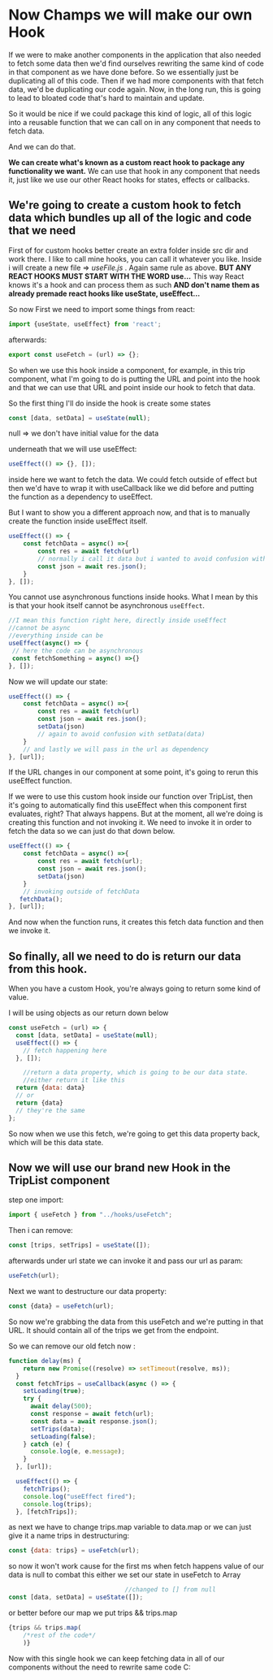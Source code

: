 # Now Champs we will make our own Hook

If we were to make another components in the application that also needed to fetch some data then we'd find ourselves rewriting the same kind of code in that component as we have done before. So we essentially just be duplicating all of this code. Then if we had more components with that fetch data, we'd be duplicating our code again. Now, in the long run, this is going to lead to bloated code that's hard to maintain and update.

So it would be nice if we could package this kind of logic, all of this logic into a reusable function that we can call on in any component that needs to fetch data.

And we can do that.

**We can create what's known as a custom react hook to package any functionality we want.**
We can use that hook in any component that needs it, just like we use our other React hooks for states, effects or callbacks.

## We're going to create a custom hook to fetch data which bundles up all of the logic and code that we need

First of for custom hooks better create an extra folder inside src dir and work there.
I like to call mine hooks, you can call it whatever you like.
Inside i will create a new file => _useFile.js_ . Again same rule as above. **BUT ANY REACT HOOKS MUST START WITH THE WORD use...** This way React knows it's a hook and can process them as such **AND don't name them as already premade react hooks like useState, useEffect...**

So now First we need to import some things from react:

```jsx
import {useState, useEffect} from 'react';
```

afterwards:
```jsx
export const useFetch = (url) => {};


```

So when we use this hook inside a component, for example, in this trip component, what I'm going to do is putting the URL and point into the hook and that we can use that URL and point inside our hook to fetch that data.


So the first thing I'll do inside the hook is create some states

```jsx
const [data, setData] = useState(null);
```
null => we don't have initial value for the data

underneath that we will use useEffect:

```jsx
useEffect(() => {}, []);
```
inside here we want to fetch the data.
We could fetch outside of effect but then we'd have to wrap it with useCallback like we did before and putting the function as a dependency to useEffect.

But I want to show you a different approach now, and that is to manually create the function inside useEffect itself.

```jsx
useEffect(() => {
    const fetchData = async() =>{
        const res = await fetch(url)
        // normally i call it data but i wanted to avoid confusion with our state data
        const json = await res.json();
    }
}, []);
```

You cannot use asynchronous functions inside hooks. What I mean by this is that your hook itself cannot be asynchronous `useEffect`.

```jsx
//I mean this function right here, directly inside useEffect
//cannot be async
//everything inside can be
useEffect(async() => {
 // here the code can be asynchronous
 const fetchSomething = async() =>{}
}, []);
```


Now we will update our state:

```jsx
useEffect(() => {
    const fetchData = async() =>{
        const res = await fetch(url)
        const json = await res.json();
        setData(json)
        // again to avoid confusion with setData(data) 
    }
    // and lastly we will pass in the url as dependency
}, [url]);
```
If the URL changes in our component at some point,  it's going to rerun this useEffect function.


If we were to use this custom hook inside our function over TripList, then it's going to automatically find this useEffect when this component first evaluates, right?
That always happens.
But at the moment, all we're doing is creating this function and not invoking it.
We need to invoke it in order to fetch the data so we can just do that down below.

```jsx
useEffect(() => {
    const fetchData = async() =>{
        const res = await fetch(url);
        const json = await res.json();
        setData(json)
    }
    // invoking outside of fetchData
   fetchData();
}, [url]);
```
And now when the function runs, it creates this fetch data function and then we invoke it.


## So finally, all we need to do is return our data from this hook.

When you have a custom Hook, you're always going to return some kind of value.

I will be using objects as our return down below


```jsx
const useFetch = (url) => {
  const [data, setData] = useState(null);
  useEffect(() => {
    // fetch happening here
  }, []);

    //return a data property, which is going to be our data state.
    //either return it like this
  return {data: data}
  // or
  return {data}
  // they're the same
};
```

So now when we use this fetch, we're going to get this data property back, which will be this data state.

## Now we will use our brand new Hook in the TripList component

step one import:
```jsx
import { useFetch } from "../hooks/useFetch";
```

Then i can remove:
```jsx
const [trips, setTrips] = useState([]);
```

afterwards under url state we can invoke it and pass our url as param:

```jsx
useFetch(url);
```

Next we want to destructure our data property:

```jsx
const {data} = useFetch(url);
```
So now we're grabbing the data from this useFetch and we're putting in that URL.
It should contain all of the trips we get from the endpoint.

So we can remove our old fetch now :

```jsx
function delay(ms) {
    return new Promise((resolve) => setTimeout(resolve, ms));
  }
  const fetchTrips = useCallback(async () => {
    setLoading(true);
    try {
      await delay(500);
      const response = await fetch(url);
      const data = await response.json();
      setTrips(data);
      setLoading(false);
    } catch (e) {
      console.log(e, e.message);
    }
  }, [url]);

  useEffect(() => {
    fetchTrips();
    console.log("useEffect fired");
    console.log(trips);
  }, [fetchTrips]);
```

as next we have to change trips.map variable to data.map
or we can just give it a name trips in destructuring:
```jsx
const {data: trips} = useFetch(url);
```
so now it won't work cause for the first ms when fetch happens value of our data is null to combat this either we set our state in useFetch to Array 

```jsx
                                //changed to [] from null
const [data, setData] = useState([]);
```

or better before our map we put trips && trips.map

```jsx
{trips && trips.map(
    /*rest of the code*/
    )}
```

Now with this single hook we can keep fetching data in all of our components without the need to rewrite same code C: